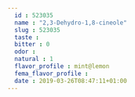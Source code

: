 ```yaml
---
  id : 523035
  name : "2,3-Dehydro-1,8-cineole"
  slug : 523035
  taste : 
  bitter : 0
  odor : 
  natural : 1
  flavor_profile : mint@lemon
  fema_flavor_profile : 
  date : 2019-03-26T08:47:11+01:00
---
```



